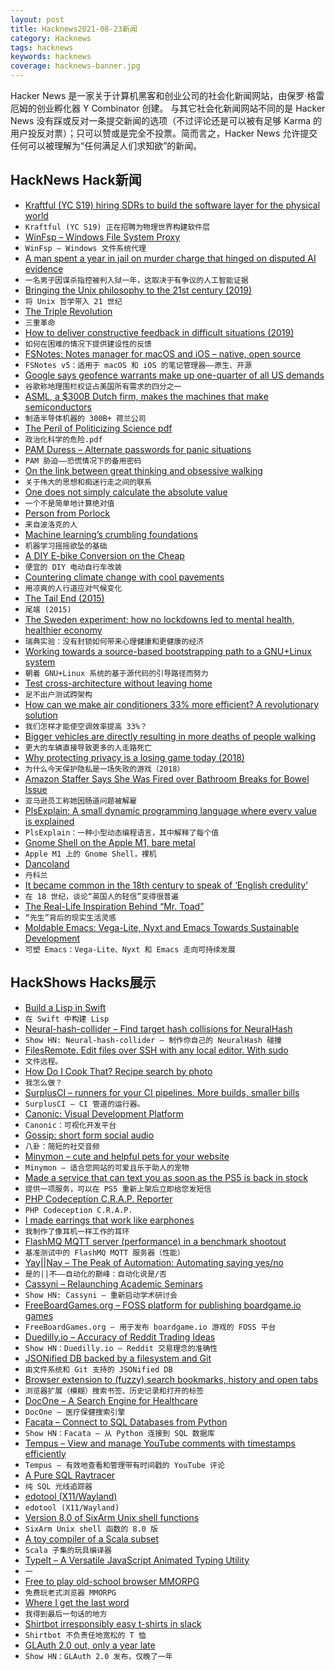 ```yaml
---
layout: post
title: Hacknews2021-08-23新闻
category: Hacknews
tags: hacknews
keywords: hacknews
coverage: hacknews-banner.jpg
---
```


Hacker News 是一家关于计算机黑客和创业公司的社会化新闻网站，由保罗·格雷厄姆的创业孵化器 Y Combinator 创建。
与其它社会化新闻网站不同的是 Hacker News 没有踩或反对一条提交新闻的选项（不过评论还是可以被有足够 Karma 的用户投反对票）；只可以赞或是完全不投票。简而言之，Hacker News 允许提交任何可以被理解为“任何满足人们求知欲”的新闻。

## HackNews Hack新闻


- [Kraftful (YC S19) hiring SDRs to build the software layer for the physical world](https://www.kraftful.com/team)
- `Kraftful (YC S19) 正在招聘为物理世界构建软件层`
- [WinFsp – Windows File System Proxy](https://github.com/billziss-gh/winfsp)
- `WinFsp – Windows 文件系统代理`
- [A man spent a year in jail on murder charge that hinged on disputed AI evidence](https://www.theregister.com/2021/08/22/in_brief_ai/)
- `一名男子因谋杀指控被判入狱一年，这取决于有争议的人工智能证据`
- [Bringing the Unix philosophy to the 21st century (2019)](https://blog.kellybrazil.com/2019/11/26/bringing-the-unix-philosophy-to-the-21st-century/)
- `将 Unix 哲学带入 21 世纪`
- [The Triple Revolution](https://en.wikipedia.org/wiki/The_Triple_Revolution)
- `三重革命`
- [How to deliver constructive feedback in difficult situations (2019)](https://productivityhub.org/2019/04/19/how-to-deliver-constructive-feedback-in-difficult-situations/)
- `如何在困难的情况下提供建设性的反馈`
- [FSNotes: Notes manager for macOS and iOS – native, open source](https://fsnot.es/)
- `FSNotes v5：适用于 macOS 和 iOS 的笔记管理器——原生、开源`
- [Google says geofence warrants make up one-quarter of all US demands](https://techcrunch.com/2021/08/19/google-geofence-warrants/)
- `谷歌称地理围栏权证占美国所有需求的四分之一`
- [ASML, a $300B Dutch firm, makes the machines that make semiconductors](https://twitter.com/trungtphan/status/1429464889307762688)
- `制造半导体机器的 300B+ 荷兰公司`
- [The Peril of Politicizing Science pdf](http://iopenshell.usc.edu/pubs/pdf/jpcl_opinion_2021.pdf)
- `政治化科学的危险.pdf`
- [PAM Duress – Alternate passwords for panic situations](https://github.com/nuvious/pam-duress)
- `PAM 胁迫——恐慌情况下的备用密码`
- [On the link between great thinking and obsessive walking](https://lithub.com/on-the-link-between-great-thinking-and-obsessive-walking/)
- `关于伟大的思想和痴迷行走之间的联系`
- [One does not simply calculate the absolute value](https://habr.com/en/post/574082/)
- `一个不是简单地计算绝对值`
- [Person from Porlock](https://en.wikipedia.org/wiki/Person_from_Porlock)
- `来自波洛克的人`
- [Machine learning’s crumbling foundations](https://pluralistic.net/2021/08/19/failure-cascades/#dirty-data)
- `机器学习摇摇欲坠的基础`
- [A DIY E-bike Conversion on the Cheap](https://spectrum.ieee.org/a-diy-e-bike-conversion-on-the-cheap)
- `便宜的 DIY 电动自行车改装`
- [Countering climate change with cool pavements](https://news.mit.edu/2021/countering-climate-change-cool-pavements-0822)
- `用凉爽的人行道应对气候变化`
- [The Tail End (2015)](https://waitbutwhy.com/2015/12/the-tail-end.html)
- `尾端 (2015)`
- [The Sweden experiment: how no lockdowns led to mental health, healthier economy](https://www.telegraph.co.uk/world-news/2021/08/22/sweden-experiment-no-lockdowns-led-better-mental-health-healthier/)
- `瑞典实验：没有封锁如何带来心理健康和更健康的经济`
- [Working towards a source-based bootstrapping path to a GNU+Linux system](https://bootstrappable.org/projects/mes.html)
- `朝着 GNU+Linux 系统的基于源代码的引导路径而努力`
- [Test cross-architecture without leaving home](https://nullprogram.com/blog/2021/08/21/)
- `足不出户测试跨架构`
- [How can we make air conditioners 33% more efficient? A revolutionary solution](https://youtube.com/watch?v=2TFiL5BM3ss)
- `我们怎样才能使空调效率提高 33%？`
- [Bigger vehicles are directly resulting in more deaths of people walking](https://smartgrowthamerica.org/bigger-vehicles-are-directly-resulting-in-more-deaths-of-people-walking/)
- `更大的车辆直接导致更多的人走路死亡`
- [Why protecting privacy is a losing game today (2018)](https://www.brookings.edu/research/why-protecting-privacy-is-a-losing-game-today-and-how-to-change-the-game/)
- `为什么今天保护隐私是一场失败的游戏（2018）`
- [Amazon Staffer Says She Was Fired over Bathroom Breaks for Bowel Issue](https://www.businessinsider.com/amazon-staffer-bathroom-breaks-irritable-bowel-syndrome-lawsuit-2021-8)
- `亚马逊员工称她因肠道问题被解雇`
- [PlsExplain: A small dynamic programming language where every value is explained](https://github.com/langjam/jam0001/tree/main/hope)
- `PlsExplain：一种小型动态编程语言，其中解释了每个值`
- [Gnome Shell on the Apple M1, bare metal](https://twitter.com/alyssarzg/status/1429579145827127296)
- `Apple M1 上的 Gnome Shell，裸机`
- [Dancoland](https://alexdanco.com/2021/08/21/dancoland/)
- `丹科兰`
- [It became common in the 18th century to speak of ‘English credulity’](https://www.spectator.co.uk/article/are-the-english-exceptionally-gullible-)
- `在 18 世纪，谈论“英国人的轻信”变得很普遍`
- [The Real-Life Inspiration Behind “Mr. Toad”](https://lithub.com/meet-the-real-life-inspiration-behind-mr-toad/)
- `“先生”背后的现实生活灵感`
- [Moldable Emacs: Vega-Lite, Nyxt and Emacs Towards Sustainable Development](https://ag91.github.io/blog/2021/08/22/moldable-emacs-vega-lite-nyxt-and-emacs-towards-sustainable-development/)
- `可塑 Emacs：Vega-Lite、Nyxt 和 Emacs 走向可持续发展`


## HackShows Hacks展示

- [ Build a Lisp in Swift](https://github.com/codr7/swifties-repl)
- `在 Swift 中构建 Lisp`
- [ Neural-hash-collider – Find target hash collisions for NeuralHash](https://github.com/anishathalye/neural-hash-collider)
- `Show HN: Neural-hash-collider – 制作你自己的 NeuralHash 碰撞`
- [ FilesRemote. Edit files over SSH with any local editor. With sudo](https://github.com/allanrbo/filesremote)
- `文件远程。`
- [ How Do I Cook That? Recipe search by photo](https://share.streamlit.io/pinecone-io/playground/recipe_search_demo/src/server.py)
- `我怎么做？`
- [ SurplusCI – runners for your CI pipelines. More builds, smaller bills](https://surplusci.com)
- `SurplusCI – CI 管道的运行器。`
- [ Canonic: Visual Development Platform](https://www.canonic.dev/)
- `Canonic：可视化开发平台`
- [ Gossip: short form social audio](https://thegossip.app/download)
- `八卦：简短的社交音频`
- [ Minymon – cute and helpful pets for your website](https://www.minymon.com/)
- `Minymon – 适合您网站的可爱且乐于助人的宠物`
- [ Made a service that can text you as soon as the PS5 is back in stock](https://mailchi.mp/726dc8ac364f/ps5tracker)
- `提供一项服务，可以在 PS5 重新上架后立即给您发短信`
- [ PHP Codeception C.R.A.P. Reporter](https://github.com/nebbia-fitness/codecept-coverage-reporter)
- `PHP Codeception C.R.A.P.`
- [ I made earrings that work like earphones](https://tiktok.com/@peripherii)
- `我制作了像耳机一样工作的耳环`
- [ FlashMQ MQTT server (performance) in a benchmark shootout](https://www.youtube.com/watch?v=vZWLitdCkJQ)
- `基准测试中的 FlashMQ MQTT 服务器（性能）`
- [ Yay||Nay – The Peak of Automation: Automating saying yes/no](https://yay.ornay.net/)
- `是的||不——自动化的巅峰：自动化说是/否`
- [ Cassyni – Relaunching Academic Seminars](item?id=28246837)
- `Show HN: Cassyni – 重新启动学术研讨会`
- [ FreeBoardGames.org – FOSS platform for publishing boardgame.io games](item?id=28249468)
- `FreeBoardGames.org – 用于发布 boardgame.io 游戏的 FOSS 平台`
- [ Duedilly.io – Accuracy of Reddit Trading Ideas](http://duedilly.io/)
- `Show HN：Duedilly.io – Reddit 交易理念的准确性`
- [ JSONified DB backed by a filesystem and Git](https://git@github.com/i5ik/sirdb)
- `由文件系统和 Git 支持的 JSONified DB`
- [ Browser extension to (fuzzy) search bookmarks, history and open tabs](https://github.com/Fannon/search-bookmarks-history-and-tabs)
- `浏览器扩展（模糊）搜索书签、历史记录和打开的标签`
- [ DocOne – A Search Engine for Healthcare](https://docone.io)
- `DocOne – 医疗保健搜索引擎`
- [ Facata – Connect to SQL Databases from Python](https://github.com/tlocke/facata/)
- `Show HN：Facata – 从 Python 连接到 SQL 数据库`
- [ Tempus – View and manage YouTube comments with timestamps efficiently](item?id=28250898)
- `Tempus – 有效地查看和管理带有时间戳的 YouTube 评论`
- [ A Pure SQL Raytracer](https://github.com/chunky/sqlraytracer)
- `纯 SQL 光线追踪器`
- [ edotool (X11/Wayland)](item?id=28260008)
- `edotool (X11/Wayland)`
- [ Version 8.0 of SixArm Unix shell functions](https://github.com/sixarm/sixarm-unix-shell-functions)
- `SixArm Unix shell 函数的 8.0 版`
- [ A toy compiler of a Scala subset](https://mykolav.github.io/coollang-2020-fs/)
- `Scala 子集的玩具编译器`
- [ TypeIt – A Versatile JavaScript Animated Typing Utility](https://typeitjs.com)
- `一`
- [ Free to play old-school browser MMORPG](https://data.mo.ee/loader.html)
- `免费玩老式浏览器 MMORPG`
- [ Where I get the last word](https://nehachat.vercel.app/View)
- `我得到最后一句话的地方`
- [ Shirtbot irresponsibly easy t-shirts in slack](https://www.staycaffeinated.com/shirtbot/)
- `Shirtbot 不负责任地宽松的 T 恤`
- [ GLAuth 2.0 out, only a year late](https://glauth.github.io/)
- `Show HN：GLAuth 2.0 发布，仅晚了一年`

